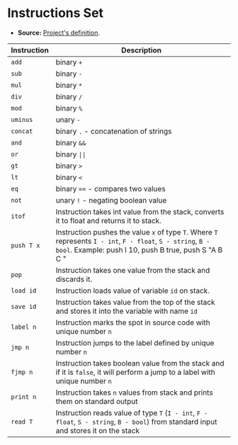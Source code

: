 # Instructions Set

- **Source:** [Project's definition](http://behalek.cs.vsb.cz/wiki/index.php/PLC_Project).

| Instruction | Description                                                                                                                                                           |
|-------------|-----------------------------------------------------------------------------------------------------------------------------------------------------------------------|
| `add`       | binary `+`                                                                                                                                                            |
| `sub`       | binary `-`                                                                                                                                                            |
| `mul`       | binary `*`                                                                                                                                                            |
| `div`       | binary `/`                                                                                                                                                            |
| `mod`       | binary `%`                                                                                                                                                            |
| `uminus`    | unary `-`                                                                                                                                                             |
| `concat`    | binary `.` - concatenation of strings                                                                                                                                 |
| `and`       | binary `&&`                                                                                                                                                           |
| `or`        | binary `\|\|`                                                                                                                                                         |
| `gt`        | binary `>`                                                                                                                                                            |
| `lt`        | binary `<`                                                                                                                                                            |
| `eq`        | binary `==` - compares two values                                                                                                                                     |
| `not`       | unary `!` - negating boolean value                                                                                                                                    |
| `itof`      | Instruction takes int value from the stack, converts it to float and returns it to stack.                                                                             |
| `push T x`  | Instruction pushes the value `x` of type `T`. Where `T` represents `I - int`, `F - float`, `S - string`, `B - bool`. Example: push I 10, push B true, push S "A B C " |
| `pop`       | Instruction takes one value from the stack and discards it.                                                                                                           |
| `load id`   | Instruction loads value of variable `id` on stack.                                                                                                                    |
| `save id`   | Instruction takes value from the top of the stack and stores it into the variable with name `id`                                                                      |
| `label n`   | Instruction marks the spot in source code with unique number `n`                                                                                                      |
| `jmp n`     | Instruction jumps to the label defined by unique number `n`                                                                                                           |
| `fjmp n`    | Instruction takes boolean value from the stack and if it is `false`, it will perform a jump to a label with unique number `n`                                         |
| `print n`   | Instruction takes `n` values from stack and prints them on standard output                                                                                            |
| `read T`    | Instruction reads value of type `T` (`I - int`, `F - float`, `S - string`, `B - bool`) from standard input and stores it on the stack                                 |
